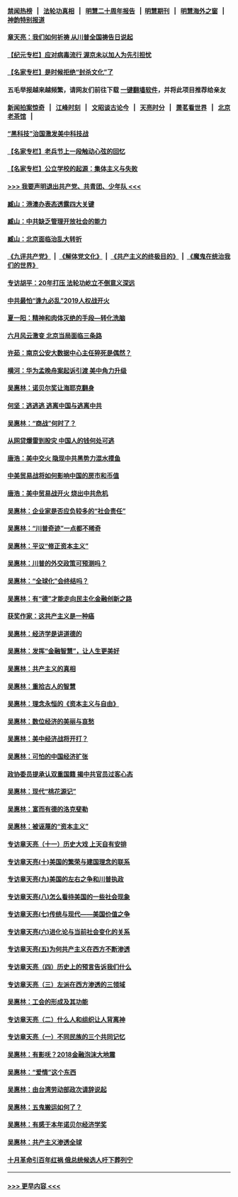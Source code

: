 #### [禁闻热榜](热点新闻.md?=0)  &nbsp;&nbsp;|&nbsp;&nbsp; [法轮功真相](https://github.com/gfw-breaker/truth/blob/master/README.md?=0) &nbsp;&nbsp;|&nbsp;&nbsp; [明慧二十周年报告](https://github.com/gfw-breaker/mh-reports/blob/master/README.md?=0) &nbsp;&nbsp;|&nbsp;&nbsp;[明慧期刊](https://github.com/gfw-breaker/mh-qikan) &nbsp;&nbsp;|&nbsp;&nbsp; [明慧海外之窗](https://github.com/gfw-breaker/mh-news/blob/master/README.md?=0) &nbsp;&nbsp;|&nbsp;&nbsp; [神韵特别报道](https://github.com/gfw-breaker/mh-news/blob/master/shenyun.md?=0)
#### [章天亮：我们如何祈祷 从川普全国祷告日说起](../pages/nsc423/n11944627.md?t=03171803) 
#### [【纪元专栏】应对病毒流行 渥京未以加人为先引担忧](../pages/nsc423/n11875714.md?t=03171803) 
#### [【名家专栏】是时候拒绝“封杀文化”了](../pages/nsc423/n11814093.md?t=03171803) 
#### 五毛举报越来越频繁，请网友们前往下载 [一键翻墙软件](https://github.com/gfw-breaker/ssr-accounts)，并将此项目推荐给亲友
#### [新闻拍案惊奇](https://github.com/gfw-breaker/banned-news/blob/master/pages/link4.md) &nbsp;&nbsp;|&nbsp;&nbsp; [江峰时刻](https://github.com/gfw-breaker/banned-news/blob/master/pages/link4.md) &nbsp;&nbsp;|&nbsp;&nbsp; [文昭谈古论今](https://github.com/gfw-breaker/banned-news/blob/master/pages/link4.md) &nbsp;&nbsp;|&nbsp;&nbsp; [天亮时分](https://github.com/gfw-breaker/banned-news/blob/master/pages/link4.md) &nbsp;&nbsp;|&nbsp;&nbsp; [萧茗看世界](https://github.com/gfw-breaker/banned-news/blob/master/pages/link4.md) &nbsp;&nbsp;|&nbsp;&nbsp; [北京老茶馆](https://github.com/gfw-breaker/banned-news/blob/master/pages/link4.md) &nbsp;&nbsp;|&nbsp;&nbsp; 
#### [“黑科技”治国激发美中科技战](../pages/nsc423/n11638056.md?t=03171803) 
#### [【名家专栏】老兵节上一段触动心弦的回忆](../pages/nsc423/n11646016.md?t=03171803) 
#### [【名家专栏】公立学校的起源：集体主义与失败](../pages/nsc423/n11601833.md?t=03171803) 
#### [>>> 我要声明退出共产党、共青团、少年队 <<<](https://github.com/begood0513/goodnews/blob/master/quit/letter.md) 
#### [臧山：港澳办表态透露四大关键](../pages/nsc423/n11421628.md?t=03171803) 
#### [臧山：中共缺乏管理开放社会的能力](../pages/nsc423/n11407457.md?t=03171803) 
#### [臧山：北京面临治乱大转折](../pages/nsc423/n11406895.md?t=03171803) 
#### [《九评共产党》](https://github.com/begood0513/9ping.md/blob/master/README.md) &nbsp;|&nbsp; [《解体党文化》](../../../../jtdwh.md/blob/master/README.md)  &nbsp;|&nbsp; [《共产主义的终极目的》](../../../../gczydzjmd.md/blob/master/README.md) &nbsp;|&nbsp; [《魔鬼在统治我们的世界》](../../../../mgztzwmdsj.md/blob/master/README.md) 
#### [专访胡平：20年打压 法轮功屹立不倒意义深远](../pages/nsc423/n11398800.md?t=03171803) 
#### [中共最怕“逢九必乱”2019人权战开火](../pages/nsc423/n11385248.md?t=03171803) 
#### [夏一阳：精神和肉体灭绝的手段—转化洗脑](../pages/nsc423/n11368250.md?t=03171803) 
#### [六月风云激变 北京当局面临三条路](../pages/nsc423/n11313668.md?t=03171803) 
#### [许茹：南京公安大数据中心主任猝死是偶然？](../pages/nsc423/n11064744.md?t=03171803) 
#### [横河：华为孟晚舟案起诉引渡 美中角力升级](../pages/nsc423/n11027230.md?t=03171803) 
#### [吴惠林：诺贝尔奖让海耶克翻身](../pages/nsc423/n10890049.md?t=03171803) 
#### [何坚：逃逃逃 逃离中国与逃离中共](../pages/nsc423/n10592891.md?t=03171803) 
#### [吴惠林：“商战”何时了？](../pages/nsc423/n10573558.md?t=03171803) 
#### [从网贷爆雷到股灾 中国人的钱何处可逃](../pages/nsc423/n10572800.md?t=03171803) 
#### [唐浩：美中交火 隐现中共黑势力混水摸鱼](../pages/nsc423/n10544040.md?t=03171803) 
#### [中美贸易战将如何影响中国的房市和币值](../pages/nsc423/n10543697.md?t=03171803) 
#### [唐浩：美中贸易战开火 烧出中共危机](../pages/nsc423/n10540126.md?t=03171803) 
#### [吴惠林：企业家是否应负较多的“社会责任”](../pages/nsc423/n10535022.md?t=03171803) 
#### [吴惠林：“川普奇迹”一点都不稀奇](../pages/nsc423/n10512808.md?t=03171803) 
#### [吴惠林：平议“修正资本主义”](../pages/nsc423/n10495724.md?t=03171803) 
#### [吴惠林：川普的外交政策可预测吗？](../pages/nsc423/n10462387.md?t=03171803) 
#### [吴惠林：“全球化”会终结吗？](../pages/nsc423/n10452838.md?t=03171803) 
#### [吴惠林：有“德”才能走向民主化金融创新之路](../pages/nsc423/n10432292.md?t=03171803) 
#### [获奖作家：这共产主义是一种癌](../pages/nsc423/n10431541.md?t=03171803) 
#### [吴惠林：经济学是讲道德的](../pages/nsc423/n10398014.md?t=03171803) 
#### [吴惠林：发挥“金融智慧”，让人生更美好](../pages/nsc423/n10375019.md?t=03171803) 
#### [吴惠林：共产主义的真相](../pages/nsc423/n10351394.md?t=03171803) 
#### [吴惠林：重拾古人的智慧](../pages/nsc423/n10337691.md?t=03171803) 
#### [吴惠林：理念永恒的《资本主义与自由》](../pages/nsc423/n10316274.md?t=03171803) 
#### [吴惠林：数位经济的美丽与哀愁](../pages/nsc423/n10292946.md?t=03171803) 
#### [吴惠林：美中经济战将开打？](../pages/nsc423/n10258825.md?t=03171803) 
#### [吴惠林：可怕的中国经济扩张](../pages/nsc423/n10219147.md?t=03171803) 
#### [政协委员提承认双重国籍 揭中共官员过客心态](../pages/nsc423/n10208809.md?t=03171803) 
#### [吴惠林：现代“桃花源记”](../pages/nsc423/n10185234.md?t=03171803) 
#### [吴惠林：富而有德的洛克斐勒](../pages/nsc423/n10142264.md?t=03171803) 
#### [吴惠林：被诬蔑的“资本主义”](../pages/nsc423/n10124816.md?t=03171803) 
#### [专访章天亮（十一）历史大戏 上天自有安排](../pages/nsc423/n10094905.md?t=03171803) 
#### [专访章天亮(十)美国的繁荣与建国理念的联系](../pages/nsc423/n10094899.md?t=03171803) 
#### [专访章天亮(九)美国的左右之争和川普执政](../pages/nsc423/n10094889.md?t=03171803) 
#### [专访章天亮(八)怎么看待美国的一些社会现象](../pages/nsc423/n10094857.md?t=03171803) 
#### [专访章天亮(七)传统与现代——美国价值之争](../pages/nsc423/n10093140.md?t=03171803) 
#### [专访章天亮(六)进化论与当前社会变化的关系](../pages/nsc423/n10092036.md?t=03171803) 
#### [专访章天亮(五)为何共产主义在西方不断渗透](../pages/nsc423/n10083620.md?t=03171803) 
#### [专访章天亮（四）历史上的预言告诉我们什么](../pages/nsc423/n10083606.md?t=03171803) 
#### [专访章天亮（三）左派在西方渗透的三领域](../pages/nsc423/n10081115.md?t=03171803) 
#### [吴惠林：工会的形成及其功能](../pages/nsc423/n10080633.md?t=03171803) 
#### [专访章天亮（二）什么人和组织让人背离神](../pages/nsc423/n10076637.md?t=03171803) 
#### [专访章天亮（一）不同民族的三个共同记忆](../pages/nsc423/n10074188.md?t=03171803) 
#### [吴惠林：有影呒？2018金融泡沫大地震](../pages/nsc423/n10040534.md?t=03171803) 
#### [吴惠林：“爱情”这个东西](../pages/nsc423/n10019423.md?t=03171803) 
#### [吴惠林：由台湾劳动部政次请辞说起](../pages/nsc423/n9979679.md?t=03171803) 
#### [吴惠林：五鬼搬运如何了？](../pages/nsc423/n9925338.md?t=03171803) 
#### [吴惠林：有感于本年诺贝尔经济学奖](../pages/nsc423/n9871883.md?t=03171803) 
#### [吴惠林：共产主义渗透全球](../pages/nsc423/n9812748.md?t=03171803) 
#### [十月革命引百年红祸 俄总统候选人吁下葬列宁](../pages/nsc423/n9810182.md?t=03171803) 

----
#### [ >>> 更早内容 <<< ](../indexes/nsc423-earlier.md)

